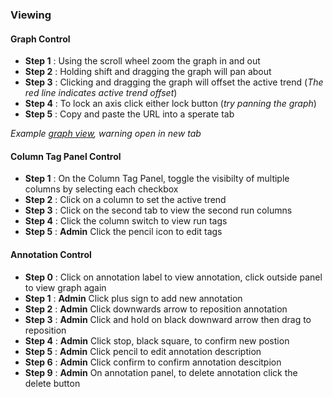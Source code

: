 ### Viewing
#### Graph Control
- **Step 1** : Using the scroll wheel zoom the graph in and out
- **Step 2** : Holding shift and dragging the graph will pan about
- **Step 3** : Clicking and dragging the graph will offset the active trend (*The red line indicates active trend offset*)
- **Step 4** : To lock an axis click either lock button (*try panning the graph*)
- **Step 5** : Copy and paste the URL into a sperate tab

*Example [graph view](https://timeseriesdatacapture-spwa.herokuapp.com/#!/view?runs=2B497C4DAFF48A9C!178&columns=2B497C4DAFF48A9C!178:RTH%2B2B497C4DAFF48A9C!178:T(Environment)&viewVector=%7B%22k%22:0.6,%22x%22:45.41,%22y%22:153.79%7D&offsetVector=%7B%22x%22:569.07,%22y%22:-129.01%7D&active=2B497C4DAFF48A9C!178%2BRTH), warning open in new tab*

#### Column Tag Panel Control
- **Step 1** : On the Column Tag Panel, toggle the visibilty of multiple columns by selecting each checkbox
- **Step 2** : Click on a column to set the active trend
- **Step 3** : Click on the second tab to view the second run columns
- **Step 4** : Click the column switch to view run tags
- **Step 5** : **Admin** Click the pencil icon to edit tags


#### Annotation Control
- **Step 0** : Click on annotation label to view annotation, click outside panel to view graph again
- **Step 1** :  **Admin** Click plus sign to add new annotation
- **Step 2** :  **Admin** Click downwards arrow to reposition annotation
- **Step 3** :  **Admin** Click and hold on black downward arrow then drag to reposition
- **Step 4** :  **Admin** Click stop, black square, to confirm new postion
- **Step 5** :  **Admin** Click pencil to edit annotation description
- **Step 6** :  **Admin** Click confirm to confirm annotation descitpion
- **Step 9** :  **Admin** On annotation panel, to delete annotation click the delete button
